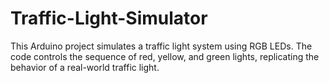 # Traffic-Light-Simulator
This Arduino project simulates a traffic light system using RGB LEDs. The code controls the sequence of red, yellow, and green lights, replicating the behavior of a real-world traffic light.
